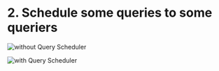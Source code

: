 # 2. Schedule some queries to some queriers



![without Query Scheduler](../.gitbook/assets/query\_scheduler\_v1.drawio.png)

![with Query Scheduler](../.gitbook/assets/query\_scheduler\_v2.drawio.png)

